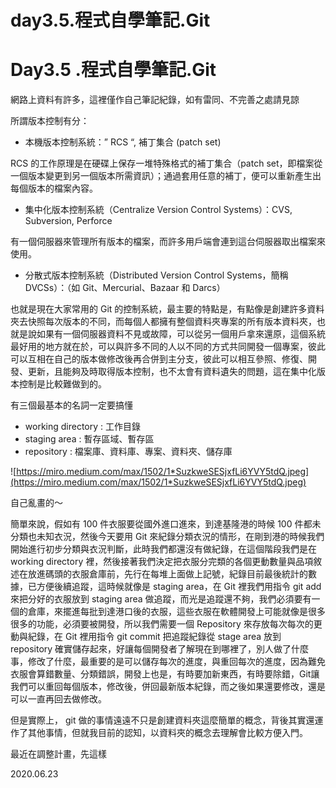 # day3.5.程式自學筆記.Git

# Day3.5 .程式自學筆記.Git

網路上資料有許多，這裡僅作自己筆記紀錄，如有雷同、不完善之處請見諒

所謂版本控制有分：

- 本機版本控制系統：” RCS “, 補丁集合 (patch set)

RCS 的工作原理是在硬碟上保存一堆特殊格式的補丁集合（patch set，即檔案從一個版本變更到另一個版本所需資訊）；通過套用任意的補丁，便可以重新產生出每個版本的檔案內容。

- 集中化版本控制系統（Centralize Version Control Systems）：CVS, Subversion, Perforce

有一個伺服器來管理所有版本的檔案，而許多用戶端會連到這台伺服器取出檔案來使用。

- 分散式版本控制系統（Distributed Version Control Systems，簡稱 DVCSs）：（如 Git、Mercurial、Bazaar 和 Darcs）

也就是現在大家常用的 Git 的控制系統，最主要的特點是，有點像是創建許多資料夾去快照每次版本的不同，而每個人都擁有整個資料夾專案的所有版本資料夾，也就是說如果有一個伺服器資料不見或故障，可以從另一個用戶拿來還原，這個系統最好用的地方就在於，可以與許多不同的人以不同的方式共同開發一個專案，彼此可以互相在自己的版本做修改後再合併到主分支，彼此可以相互參照、修復、開發、更新，且能夠及時取得版本控制，也不太會有資料遺失的問題，這在集中化版本控制是比較難做到的。

有三個最基本的名詞一定要搞懂

- working directory : 工作目錄
- staging area : 暫存區域、暫存區
- repository : 檔案庫、資料庫、專案、資料夾、儲存庫

![https://miro.medium.com/max/1502/1*SuzkweSESjxfLi6YVY5tdQ.jpeg](https://miro.medium.com/max/1502/1*SuzkweSESjxfLi6YVY5tdQ.jpeg)

自己亂畫的～

簡單來說，假如有 100 件衣服要從國外進口進來，到達基隆港的時候 100 件都未分類也未知衣況，然後今天要用 Git 來紀錄分類衣況的情形，在剛到港的時候我們開始進行初步分類與衣況判斷，此時我們都還沒有做紀錄，在這個階段我們是在 working directory 裡，然後接著我們決定把衣服分完類的各個更動數量與品項敘述在放進碼頭的衣服倉庫前，先行在每堆上面做上記號，紀錄目前最後統計的數據，已方便後續追蹤，這時候就像是 staging area，在 Git 裡我們用指令 git add 來把分好的衣服放到 staging area 做追蹤，而光是追蹤還不夠，我們必須要有一個的倉庫，來擺進每批到達港口後的衣服，這些衣服在軟體開發上可能就像是很多很多的功能，必須要被開發，所以我們需要一個 Repository 來存放每次每次的更動與紀錄，在 Git 裡用指令 git commit 把追蹤紀錄從 stage area 放到 repository 確實儲存起來，好讓每個開發者了解現在到哪裡了，別人做了什麼事，修改了什麼，最重要的是可以儲存每次的進度，與重回每次的進度，因為難免衣服會算錯數量、分類錯誤，開發上也是，有時要加新東西，有時要除錯，Git讓我們可以重回每個版本，修改後，併回最新版本紀錄，而之後如果還要修改，還是可以一直再回去做修改。

但是實際上， git 做的事情遠遠不只是創建資料夾這麼簡單的概念，背後其實還運作了其他事情，但就我目前的認知，以資料夾的概念去理解會比較方便入門。

最近在調整計畫，先這樣

2020.06.23